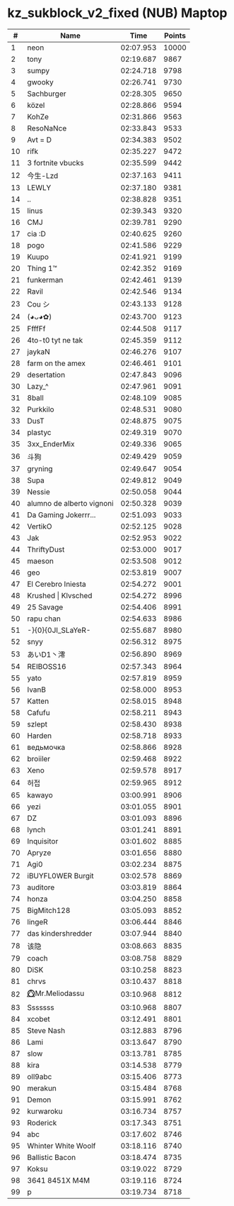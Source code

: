 # kz_sukblock_v2_fixed (NUB) Maptop

|  # | Name | Time | Points |
|-------------- | -------------- | -------------- | -------------- | 
| 1 | neon | 02:07.953 | 10000 | 
| 2 | tony | 02:19.687 | 9867 | 
| 3 | sumpy | 02:24.718 | 9798 | 
| 4 | gwooky | 02:26.741 | 9730 | 
| 5 | Sachburger | 02:28.305 | 9650 | 
| 6 | közel | 02:28.866 | 9594 | 
| 7 | KohZe | 02:31.866 | 9563 | 
| 8 | ResoNaNce | 02:33.843 | 9533 | 
| 9 | Avt = D | 02:34.383 | 9502 | 
| 10 | rifk | 02:35.227 | 9472 | 
| 11 | 3 fortnite vbucks | 02:35.599 | 9442 | 
| 12 | 今生-Lzd | 02:37.163 | 9411 | 
| 13 | LEWLY | 02:37.180 | 9381 | 
| 14 | .. | 02:38.828 | 9351 | 
| 15 | linus | 02:39.343 | 9320 | 
| 16 | CMJ | 02:39.781 | 9290 | 
| 17 | cia :D | 02:40.625 | 9260 | 
| 18 | pogo | 02:41.586 | 9229 | 
| 19 | Kuupo | 02:41.921 | 9199 | 
| 20 | Thing 1™ | 02:42.352 | 9169 | 
| 21 | funkerman | 02:42.461 | 9139 | 
| 22 | Ravil | 02:42.546 | 9134 | 
| 23 | Cou シ | 02:43.133 | 9128 | 
| 24 | (◕ᴗ◕✿) | 02:43.700 | 9123 | 
| 25 | FfffFf | 02:44.508 | 9117 | 
| 26 | 4to-t0 tyt ne tak | 02:45.359 | 9112 | 
| 27 | jaykaN | 02:46.276 | 9107 | 
| 28 | farm on the amex | 02:46.461 | 9101 | 
| 29 | desertation | 02:47.843 | 9096 | 
| 30 | Lazy_^ | 02:47.961 | 9091 | 
| 31 | 8ball | 02:48.109 | 9085 | 
| 32 | Purkkilo | 02:48.531 | 9080 | 
| 33 | DusT | 02:48.875 | 9075 | 
| 34 | plastyc | 02:49.319 | 9070 | 
| 35 | 3xx_EnderMix | 02:49.336 | 9065 | 
| 36 | 斗狗 | 02:49.429 | 9059 | 
| 37 | gryning | 02:49.647 | 9054 | 
| 38 | Supa | 02:49.812 | 9049 | 
| 39 | Nessie | 02:50.058 | 9044 | 
| 40 | alumno de alberto vignoni | 02:50.328 | 9039 | 
| 41 | Da Gaming Jokerrr... | 02:51.093 | 9033 | 
| 42 | VertikO | 02:52.125 | 9028 | 
| 43 | Jak | 02:52.953 | 9022 | 
| 44 | ThriftyDust | 02:53.000 | 9017 | 
| 45 | maeson | 02:53.508 | 9012 | 
| 46 | geo | 02:53.819 | 9007 | 
| 47 | El Cerebro Iniesta | 02:54.272 | 9001 | 
| 48 | Krushed \| Klvsched | 02:54.272 | 8996 | 
| 49 | 25 Savage | 02:54.406 | 8991 | 
| 50 | rapu chan | 02:54.633 | 8986 | 
| 51 | -}{0}{0JI_SLaYeR- | 02:55.687 | 8980 | 
| 52 | snyy | 02:56.312 | 8975 | 
| 53 | あいD1丶澪 | 02:56.890 | 8969 | 
| 54 | REIBOSS16 | 02:57.343 | 8964 | 
| 55 | yato | 02:57.819 | 8959 | 
| 56 | IvanB | 02:58.000 | 8953 | 
| 57 | Katten | 02:58.015 | 8948 | 
| 58 | Cafufu | 02:58.211 | 8943 | 
| 59 | szlept | 02:58.430 | 8938 | 
| 60 | Harden | 02:58.718 | 8933 | 
| 61 | ведьмочка | 02:58.866 | 8928 | 
| 62 | broiiler | 02:59.468 | 8922 | 
| 63 | Xeno | 02:59.578 | 8917 | 
| 64 | 허접 | 02:59.965 | 8912 | 
| 65 | kawayo | 03:00.991 | 8906 | 
| 66 | yezi | 03:01.055 | 8901 | 
| 67 | DZ | 03:01.093 | 8896 | 
| 68 | lynch | 03:01.241 | 8891 | 
| 69 | Inquisitor | 03:01.602 | 8885 | 
| 70 | Apryze | 03:01.656 | 8880 | 
| 71 | Agi0 | 03:02.234 | 8875 | 
| 72 | iBUYFL0WER Burgit | 03:02.578 | 8869 | 
| 73 | auditore | 03:03.819 | 8864 | 
| 74 | honza | 03:04.250 | 8858 | 
| 75 | BigMitch128 | 03:05.093 | 8852 | 
| 76 | lingeR | 03:06.444 | 8846 | 
| 77 | das kindershredder | 03:07.944 | 8840 | 
| 78 | 该隐 | 03:08.663 | 8835 | 
| 79 | coach | 03:08.758 | 8829 | 
| 80 | DiSK | 03:10.258 | 8823 | 
| 81 | chrvs | 03:10.437 | 8818 | 
| 82 | ⭕⃤Mr.Meliodassu | 03:10.968 | 8812 | 
| 83 | Sssssss | 03:10.968 | 8807 | 
| 84 | xcobet | 03:12.491 | 8801 | 
| 85 | Steve Nash | 03:12.883 | 8796 | 
| 86 | Lami | 03:13.647 | 8790 | 
| 87 | slow | 03:13.781 | 8785 | 
| 88 | kira | 03:14.538 | 8779 | 
| 89 | oll9abc | 03:15.406 | 8773 | 
| 90 | merakun | 03:15.484 | 8768 | 
| 91 | Demon | 03:15.991 | 8762 | 
| 92 | kurwaroku | 03:16.734 | 8757 | 
| 93 | Roderick | 03:17.343 | 8751 | 
| 94 | abc | 03:17.602 | 8746 | 
| 95 | Whinter White Woolf | 03:18.116 | 8740 | 
| 96 | Ballistic Bacon | 03:18.474 | 8735 | 
| 97 | Koksu | 03:19.022 | 8729 | 
| 98 | 3641 8451X M4M | 03:19.116 | 8724 | 
| 99 | p | 03:19.734 | 8718 | 

